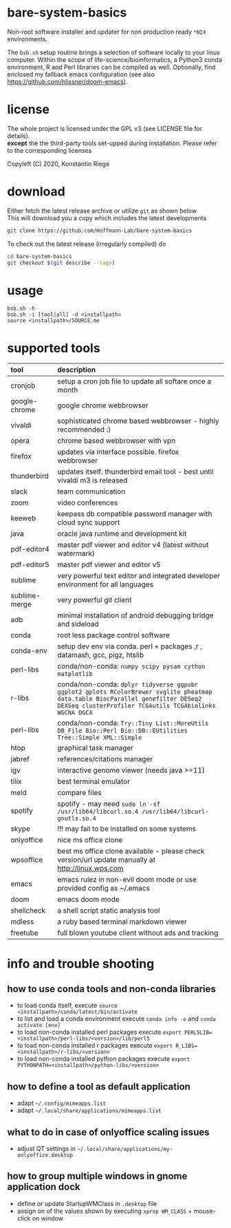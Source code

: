 # bare-system-basics

Non-root software installer and updater for non production ready `*NIX` environments.


The `bsb.sh` setup routine brings a selection of software locally to your linux computer. Within the scope of life-science/bioinformatics, a Python3 conda environment, R and Perl libraries can be compiled as well. Optionally, find enclosed my fallback emacs configuration (see also <https://github.com/hlissner/doom-emacs>).

# license

The whole project is licensed under the GPL v3 (see LICENSE file for details). <br>
**except** the the third-party tools set-upped during installation. Please refer to the corresponding licenses

Copyleft (C) 2020, Konstantin Riege

# download

Either fetch the latest release archive or utilize `git` as shown below
<br>
This will download you a copy which includes the latest developments

```bash
git clone https://github.com/Hoffmann-Lab/bare-system-basics
```

To check out the latest release (irregularly compiled) do

```bash
cd bare-system-basics
git checkout $(git describe --tags)
```

# usage

```
bsb.sh -h
bsb.sh -i [tool|all] -d <installpath>
source <installpath>/SOURCE.me
```

# supported tools

| tool | description |
| :--- | :---        |
| cronjob               | setup a cron job file to update all softare once a month |
| google-chrome         | google chrome webbrowser |
| vivaldi               | sophisticated chrome based webbrowser - highly recommended :) |
| opera                 | chrome based webbrowser with vpn |
| firefox               | updates via interface possible. firefox webbrowser |
| thunderbird           | updates itself. thunderbird email tool - best until vivaldi m3 is released |
| slack                 | team communication
| zoom                  | video conferences
| keeweb                | keepass db compatible password manager with cloud sync support |
| java                  | oracle java runtime and development kit |
| pdf-editor4           | master pdf viewer and editor v4 (latest without watermark) |
| pdf-editor5           | master pdf viewer and editor v5 |
| sublime               | very powerful text editor and integrated developer environment for all languages |
| sublime-merge         | very powerful git client |
| adb                   | minimal installation of android debugging bridge and sideload |
| conda                 | root less package control software |
| conda-env             | setup dev env via conda. perl + packages ,r , datamash, gcc, pigz, htslib |
| perl-libs             | conda/non-conda: `numpy scipy pysam cython matplotlib` |
| r-libs                | conda/non-conda: `dplyr tidyverse ggpubr ggplot2 gplots RColorBrewer svglite pheatmap data.table BiocParallel genefilter DESeq2 DEXSeq clusterProfiler TCGAutils TCGAbiolinks WGCNA DGCA` |
| perl-libs             | conda/non-conda: `Try::Tiny List::MoreUtils DB_File Bio::Perl Bio::DB::EUtilities Tree::Simple XML::Simple` |
| htop                  | graphical task manager |
| jabref                | references/citations manager |
| igv                   | interactive genome viewer (needs java >=11) |
| tilix                 | best terminal emulator |
| meld                  | compare files |
| spotify               | spotify - may need `sudo ln -sf /usr/lib64/libcurl.so.4 /usr/lib64/libcurl-gnutls.so.4` |
| skype                 | !!! may fail to be installed on some systems |
| onlyoffice            | nice ms office clone |
| wpsoffice             | best ms office clone available - please check version/url update manually at http://linux.wps.com |
| emacs                 | emacs rulez in non-evil doom mode or use provided config as ~/.emacs |
| doom                  | emacs doom mode |
| shellcheck            | a shell script static analysis tool |
| mdless                | a ruby based terminal markdown viewer |
| freetube              | full blown youtube client without ads and tracking |

# info and trouble shooting

## how to use conda tools and non-conda libraries

- to load conda itself, execute `source <installpath>/conda/latest/bin/activate`
- to list and load a conda environment execute `conda info -e` and `conda activate [env]`
- to load non-conda installed perl packages execute `export PERL5LIB=<installpath>/perl-libs/<version>/lib/perl5`
- to load non-conda installed r packages execute `export R_LIBS=<installpath>/r-libs/<version>`
- to load non-conda installed python packages execute `export PYTHONPATH=<installpath>/python-libs/<version>`

## how to define a tool as default application
- adapt `~/.config/mimeapps.list`
- adapt `~/.local/share/applications/mimeapps.list`

## what to do in case of onlyoffice scaling issues
- adjust QT settings in `~/.local/share/applications/my-onlyoffice.desktop`

## how to group multiple windows in gnome application dock
- define or update StartupWMClass in `.desktop` file
- assign on of the values shown by executing `xprop WM_CLASS` + mouse-click on window
